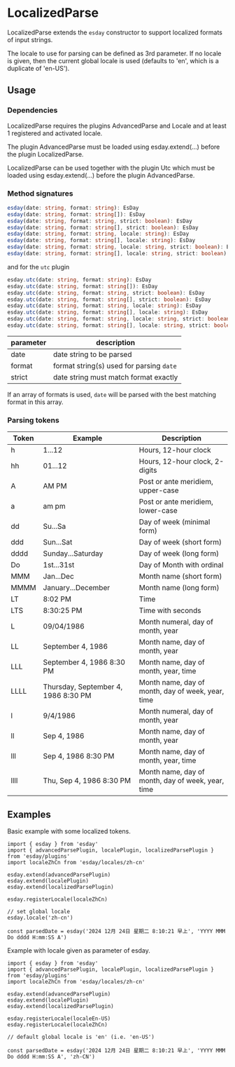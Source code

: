 # LocalizedParse

LocalizedParse extends the `esday` constructor to support localized formats of input strings.

The locale to use for parsing can be defined as 3rd parameter. If no locale is given, then the current global locale is used (defaults to 'en', which is a duplicate of 'en-US').

## Usage

### Dependencies
LocalizedParse requires the plugins AdvancedParse and Locale and at least 1 registered and activated locale.

The plugin AdvancedParse must be loaded using esday.extend(...) before the plugin LocalizedParse.

LocalizedParse can be used together with the plugin Utc which must be loaded using esday.extend(...) before the plugin AdvancedParse.

### Method signatures
```typescript
esday(date: string, format: string): EsDay
esday(date: string, format: string[]): EsDay
esday(date: string, format: string, strict: boolean): EsDay
esday(date: string, format: string[], strict: boolean): EsDay
esday(date: string, format: string, locale: string): EsDay
esday(date: string, format: string[], locale: string): EsDay
esday(date: string, format: string, locale: string, strict: boolean): EsDay
esday(date: string, format: string[], locale: string, strict: boolean): EsDay
```
and for the `utc` plugin
```typescript
esday.utc(date: string, format: string): EsDay
esday.utc(date: string, format: string[]): EsDay
esday.utc(date: string, format: string, strict: boolean): EsDay
esday.utc(date: string, format: string[], strict: boolean): EsDay
esday.utc(date: string, format: string, locale: string): EsDay
esday.utc(date: string, format: string[], locale: string): EsDay
esday.utc(date: string, format: string, locale: string, strict: boolean): EsDay
esday.utc(date: string, format: string[], locale: string, strict: boolean): EsDay
```

| parameter | description                              |
| --------- | ---------------------------------------- |
| date      | date string to be parsed                 |
| format    | format string(s) used for parsing `date` |
| strict    | date string must match format exactly    |

If an array of formats is used, `date` will be parsed with the best matching format in this array.

### Parsing tokens
| **Token** | **Example**                         | **Description**                                   |
| --------- | ----------------------------------- | ------------------------------------------------- |
| h         | 1...12                              | Hours, 12-hour clock                              |
| hh        | 01...12                             | Hours, 12-hour clock, 2-digits                    |
| A         | AM PM                               | Post or ante meridiem, upper-case                 |
| a         | am pm                               | Post or ante meridiem, lower-case                 |
| dd        | Su...Sa                             | Day of week (minimal form)                        |
| ddd       | Sun...Sat                           | Day of week (short form)                          |
| dddd      | Sunday...Saturday                   | Day of week (long form)                           |
| Do        | 1st...31st                          | Day of Month with ordinal                         |
| MMM       | Jan...Dec                           | Month name (short form)                           |
| MMMM      | January...December                  | Month name (long form)                            |
| LT        | 8:02 PM                             | Time                                              |
| LTS       | 8:30:25 PM                          | Time with seconds                                 |
| L         | 09/04/1986                          | Month numeral, day of month, year                 |
| LL        | September 4, 1986                   | Month name, day of month, year                    |
| LLL       | September 4, 1986 8:30 PM           | Month name, day of month, year, time              |
| LLLL      | Thursday, September 4, 1986 8:30 PM | Month name, day of month, day of week, year, time |
| l         | 9/4/1986                            | Month numeral, day of month, year                 |
| ll        | Sep 4, 1986                         | Month name, day of month, year                    |
| lll       | Sep 4, 1986 8:30 PM                 | Month name, day of month, year, time              |
| llll      | Thu, Sep 4, 1986 8:30 PM            | Month name, day of month, day of week, year, time |

## Examples
Basic example with some localized tokens.
```
import { esday } from 'esday'
import { advancedParsePlugin, localePlugin, localizedParsePlugin } from 'esday/plugins'
import localeZhCn from 'esday/locales/zh-cn'

esday.extend(advancedParsePlugin)
esday.extend(localePlugin)
esday.extend(localizedParsePlugin)

esday.registerLocale(localeZhCn)

// set global locale
esday.locale('zh-cn')

const parsedDate = esday('2024 12月 24日 星期二 8:10:21 早上', 'YYYY MMM Do dddd H:mm:SS A')
```

Example with locale given as parameter of esday.
```
import { esday } from 'esday'
import { advancedParsePlugin, localePlugin, localizedParsePlugin } from 'esday/plugins'
import localeZhCn from 'esday/locales/zh-cn'

esday.extend(advancedParsePlugin)
esday.extend(localePlugin)
esday.extend(localizedParsePlugin)

esday.registerLocale(localeEn-US)
esday.registerLocale(localeZhCn)

// default global locale is 'en' (i.e. 'en-US')

const parsedDate = esday('2024 12月 24日 星期二 8:10:21 早上', 'YYYY MMM Do dddd H:mm:SS A', 'zh-CN')
```
